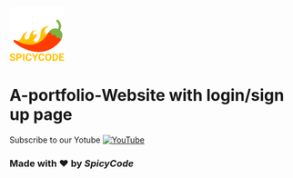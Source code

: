 ![Watch Me][def]
# A-portfolio-Website with login/sign up page

Subscribe to our Yotube [![YouTube](https://img.shields.io/badge/YouTube-%23FF0000.svg?logo=YouTube&logoColor=white)](https://youtube.com/@ITz-Zekky) 

### Made with ❤️ by *SpicyCode*

[def]: ./img/icons8-chili-pepper-96.png
